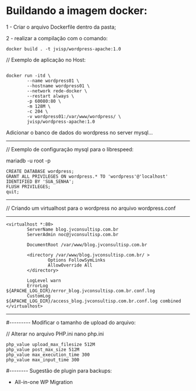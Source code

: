 
# Buildando a imagem docker:

1 - Criar o arquivo Dockerfile dentro da pasta;

2 - realizar a compilação com o comando: 

````docker build . -t jvisp/wordpress-apache:1.0````


// Exemplo de aplicação no Host:
````

docker run -itd \
        --name wordpress01 \
        --hostname wordpress01 \
        --network rede-docker \
        --restart always \
        -p 60080:80 \
        -m 128M \
        -c 204 \
        -v wordpress01:/var/www/wordpress/ \
        jvisp/wordpress-apache:1.0
````

Adicionar o banco de dados do wordpress no server mysql...

------

// Exemplo de configuração mysql para o librespeed:

mariadb -u root -p
````
CREATE DATABASE wordpress;
GRANT ALL PRIVILEGES ON wordpress.* TO 'wordpress'@'localhost' IDENTIFIED BY 'SUA_SENHA';
FLUSH PRIVILEGES;
quit;
````

------

// Criando um virtualhost para o wordpress no arquivo wordpress.conf

-----------------
````
<virtualhost *:80>
        ServerName blog.jvconsultisp.com.br
        ServerAdmin noc@jvconsultisp.com.br
 
        DocumentRoot /var/www/blog.jvconsultisp.com.br
 
        <directory /var/www/blog.jvconsultisp.com.br/ >
                Options FollowSymLinks
                AllowOverride All
        </directory> 
 
        LogLevel warn 
        ErrorLog ${APACHE_LOG_DIR}/error_blog.jvconsultisp.com.br.conf.log
        CustomLog ${APACHE_LOG_DIR}/access_blog.jvconsultisp.com.br.conf.log combined
</virtualhost>
````
-----------------

#--------- Modificar o tamanho de upload do arquivo:

// Alterar no arquivo PHP.ini
nano php.ini
````
php_value upload_max_filesize 512M
php_value post_max_size 512M
php_value max_execution_time 300
php_value max_input_time 300
````

#-------- Sugestão de plugin para backups:

- All-in-one WP Migration


